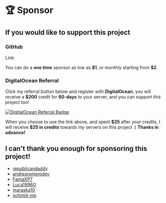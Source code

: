 # 🏆 Sponsor

## If you would like to support this project

### GitHub

Link: [](https://github.com/sponsors/donaldzou)

You can do a **one time** sponsor as low as **$1**, or monthly starting from **\$2**.

### DigitalOcean Referral

Click my referral button below and register with **DigitalOcean**, you will receive a **$200** credit for **60-days** to your server, and you can support this project too!

[![DigitalOcean Referral Badge](https://web-platforms.sfo2.cdn.digitaloceanspaces.com/WWW/Badge%203.svg)](https://www.digitalocean.com/?refcode=a84cb9aac585&utm_campaign=Referral_Invite&utm_medium=Referral_Program&utm_source=badge)

When you choose to use the link above, and spent **\$25** after your credits, I will receive **$25 in credits** towards my servers on this project :) **Thanks in advance!**


## I can't thank you enough for sponsoring this project!

- [republicandaddy](https://github.com/republicandaddy)
- [andresromerodev](https://github.com/andresromerodev)
- [FantaXP7](https://github.com/FantaXP7)
- [Luca1996O](https://github.com/Luca1996O)
- [maraska10](https://github.com/maraska10)
- [schmid-mn](https://github.com/schmid-mn)